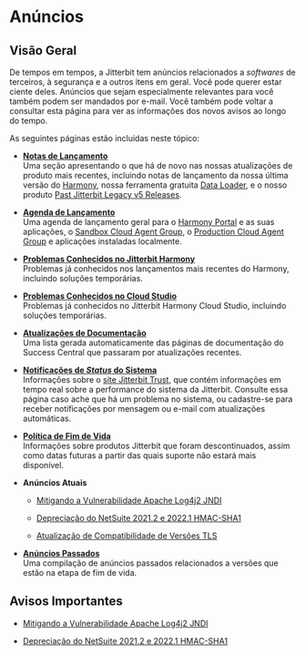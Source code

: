 # Anúncios

[//]: # (This is a translation of Version 21, published on January 27, 2022.)

## Visão Geral

De tempos em tempos, a Jitterbit tem anúncios relacionados a *softwares*
de terceiros, à segurança e a outros itens em geral. Você pode querer
estar ciente deles. Anúncios que sejam especialmente relevantes para
você também podem ser mandados por e-mail. Você também pode voltar a
consultar esta página para ver as informações dos novos avisos ao longo
do tempo.

As seguintes páginas estão incluídas neste tópico:

-   **[Notas de Lançamento](https://success.jitterbit.com/display/DOC/Release+Notes?showLanguage=pt_BR)**<br>
    Uma seção apresentando o que há de novo nas nossas atualizações de
    produto mais recentes, incluindo notas de lançamento da nossa última
    versão do [Harmony](https://success.jitterbit.com/display/DOC/Harmony?showLanguage=pt_BR), nossa ferramenta gratuita [Data
    Loader](https://success.jitterbit.com/display/DOC/Data+Loader?showLanguage=pt_BR), e o nosso produto [Past Jitterbit Legacy v5
    Releases](https://success.jitterbit.com/display/DOC/Past+Jitterbit+Legacy+v5+Releases?showLanguage=pt_BR).

-   **[Agenda de Lançamento](https://success.jitterbit.com/display/DOC/Release+Schedule?showLanguage=pt_BR)**<br>
    Uma agenda de lançamento geral para o [Harmony Portal](https://success.jitterbit.com/display/DOC/Getting+Started?showLanguage=pt_BR) e as suas
    aplicações, o [Sandbox Cloud Agent Group](https://success.jitterbit.com/display/DOC/Sandbox+Cloud+Agent+Group+Releases?showLanguage=pt_BR), o [Production Cloud
    Agent Group](https://success.jitterbit.com/display/DOC/Production+Cloud+Agent+Group+Releases?showLanguage=pt_BR) e aplicações instaladas localmente.

-   **[Problemas Conhecidos no Jitterbit Harmony](https://success.jitterbit.com/display/DOC/Jitterbit+Harmony+Known+Issues?showLanguage=pt_BR)**<br>
    Problemas já conhecidos nos lançamentos mais recentes do Harmony,
    incluindo soluções temporárias.

-   **[Problemas Conhecidos no Cloud Studio](https://success.jitterbit.com/display/DOC/Cloud+Studio+Known+Issues?showLanguage=pt_BR)**<br>
    Problemas já conhecidos no Jitterbit Harmony Cloud Studio, incluindo
    soluções temporárias.

-   **[Atualizações de Documentação](https://success.jitterbit.com/display/DOC/Documentation+Updates?showLanguage=pt_BR)**<br>
    Uma lista gerada automaticamente das páginas de documentação do
    Success Central que passaram por atualizações recentes.

-   **[Notificações de *Status* do Sistema](https://success.jitterbit.com/display/DOC/System+Status+Notifications?showLanguage=pt_BR)**<br>
    Informações sobre o <a href="https://trust.jitterbit.com/" class="external-link"
    rel="nofollow">site Jitterbit Trust</a>, que contém
    informações em tempo real sobre a performance do sistema da Jitterbit.
    Consulte essa página caso ache que há um problema no sistema, ou
    cadastre-se para receber notificações por mensagem ou e-mail com
    atualizações automáticas.

-   **[Política de Fim de Vida](https://success.jitterbit.com/display/DOC/End-of-Life+Policy?showLanguage=pt_BR)**<br>
    Informações sobre produtos Jitterbit que foram descontinuados, assim
    como datas futuras a partir das quais suporte não estará mais
    disponível.

-   **Anúncios Atuais**

    -   [Mitigando a Vulnerabilidade Apache Log4j2 JNDI](https://success.jitterbit.com/display/DOC/Mitigating+the+Apache+Log4j2+JNDI+Vulnerability?showLanguage=pt_BR)

    -   [Depreciação do NetSuite 2021.2 e 2022.1 HMAC-SHA1](https://success.jitterbit.com/display/DOC/NetSuite+2021.2+and+2022.1+HMAC-SHA1+Deprecation?showLanguage=pt_BR)

    -   [Atualização de Compatibilidade de Versões TLS](https://success.jitterbit.com/display/DOC/TLS+Version+Compatibility+Upgrade?showLanguage=pt_BR)

-   **[Anúncios Passados](https://success.jitterbit.com/display/DOC/Past+Announcements?showLanguage=pt_BR)**<br>
    Uma compilação de anúncios passados relacionados a versões que estão
    na etapa de fim de vida.

## Avisos Importantes

-   [Mitigando a Vulnerabilidade Apache Log4j2 JNDI](https://success.jitterbit.com/display/DOC/Mitigating+the+Apache+Log4j2+JNDI+Vulnerability?showLanguage=pt_BR)

-   [Depreciação do NetSuite 2021.2 e 2022.1 HMAC-SHA1](https://success.jitterbit.com/display/DOC/NetSuite+2021.2+and+2022.1+HMAC-SHA1+Deprecation?showLanguage=pt_BR)
